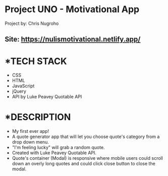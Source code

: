 # Project UNO - Motivational App

Project by:
Chris Nugroho

## Site: https://nulismotivational.netlify.app/

*TECH STACK
=================
- CSS
- HTML
- JavaScript
- jQuery
- API by Luke Peavey Quotable API

*DESCRIPTION
=================
- My first ever app! </br>
- A quote generator app that will let you choose quote's category from a drop down menu. </br>
- "I'm feeling lucky" will grab a random quote.</br>
- Created with Luke Peavey Quotable API.</br>
- Quote's container (Modal) is responsive where mobile users could scroll down an overly long quotes and could click close button to close the modal.
